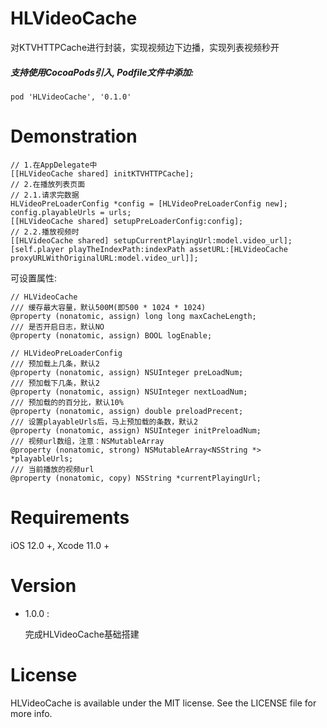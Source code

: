 # HLVideoCache

对KTVHTTPCache进行封装，实现视频边下边播，实现列表视频秒开

##### 支持使用CocoaPods引入, Podfile文件中添加:

```objc
pod 'HLVideoCache', '0.1.0'
```

# Demonstration

```objc
// 1.在AppDelegate中
[[HLVideoCache shared] initKTVHTTPCache];
// 2.在播放列表页面
// 2.1.请求完数据
HLVideoPreLoaderConfig *config = [HLVideoPreLoaderConfig new];
config.playableUrls = urls;
[[HLVideoCache shared] setupPreLoaderConfig:config];
// 2.2.播放视频时
[[HLVideoCache shared] setupCurrentPlayingUrl:model.video_url];
[self.player playTheIndexPath:indexPath assetURL:[HLVideoCache proxyURLWithOriginalURL:model.video_url]];
```

可设置属性:<p>

```objc
// HLVideoCache
/// 缓存最大容量，默认500M(即500 * 1024 * 1024)
@property (nonatomic, assign) long long maxCacheLength;
/// 是否开启日志，默认NO
@property (nonatomic, assign) BOOL logEnable; 

// HLVideoPreLoaderConfig
/// 预加载上几条，默认2
@property (nonatomic, assign) NSUInteger preLoadNum;
/// 预加载下几条，默认2
@property (nonatomic, assign) NSUInteger nextLoadNum;
/// 预加载的的百分比，默认10%
@property (nonatomic, assign) double preloadPrecent;
/// 设置playableUrls后，马上预加载的条数，默认2
@property (nonatomic, assign) NSUInteger initPreloadNum;
/// 视频url数组，注意：NSMutableArray
@property (nonatomic, strong) NSMutableArray<NSString *> *playableUrls;
/// 当前播放的视频url
@property (nonatomic, copy) NSString *currentPlayingUrl;
```

# Requirements

iOS 12.0 +, Xcode 11.0 +

# Version

* 1.0.0 :
  
  完成HLVideoCache基础搭建

# License

HLVideoCache is available under the MIT license. See the LICENSE file for more info.
